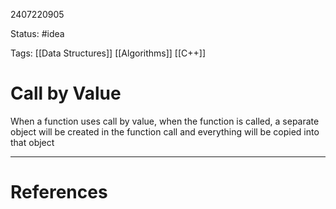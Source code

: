 2407220905

Status: #idea

Tags: [[Data Structures]] [[Algorithms]] [[C++]]

# Call by Value


When a function uses call by value, when the function is called, a separate object will be created in the function call and everything will be copied into that object

---
# References
